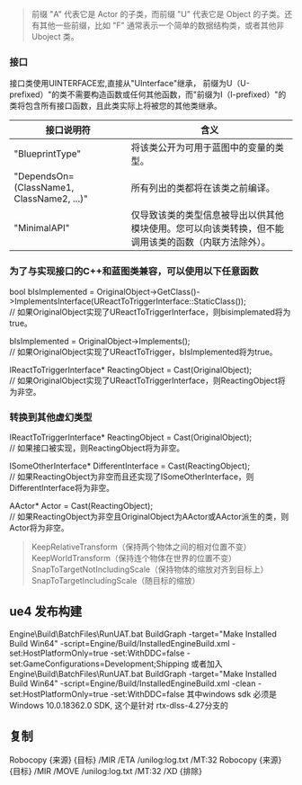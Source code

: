 >前缀 "A" 代表它是 Actor 的子类，而前缀 "U" 代表它是 Object 的子类。还有其他一些前缀，比如 "F" 通常表示一个简单的数据结构类，或者其他非 Uboject 类。
### 接口
接口类使用UINTERFACE宏,直接从"UInterface"继承，
前缀为U（U-prefixed）"的类不需要构造函数或任何其他函数，而"前缀为I（I-prefixed）"的类将包含所有接口函数，且此类实际上将被您的其他类继承。  

|接口说明符           |     含义                      |
| -------------------| ------------------------------|
|"BlueprintType"     |   将该类公开为可用于蓝图中的变量的类型。|
|"DependsOn=(ClassName1, ClassName2, ...)"|所有列出的类都将在该类之前编译。|///?为每个类指定
|"MinimalAPI"        |仅导致该类的类型信息被导出以供其他模块使用。您可以向该类转换，但不能调用该类的函数（内联方法除外）。|  
### 为了与实现接口的C++和蓝图类兼容，可以使用以下任意函数
bool bIsImplemented = OriginalObject->GetClass()->ImplementsInterface(UReactToTriggerInterface::StaticClass());   
// 如果OriginalObject实现了UReactToTriggerInterface，则bisimplemated将为true。  


bIsImplemented = OriginalObject->Implements<UReactToTriggerInterface>();   
// 如果OriginalObject实现了UReactToTrigger，bIsImplemented将为true。  


IReactToTriggerInterface* ReactingObject = Cast<IReactToTriggerInterface>(OriginalObject);  
 // 如果OriginalObject实现了UReactToTriggerInterface，则ReactingObject将为非空。   
 ### 转换到其他虚幻类型
 IReactToTriggerInterface* ReactingObject = Cast<IReactToTriggerInterface>(OriginalObject);  
  // 如果接口被实现，则ReactingObject将为非空。

ISomeOtherInterface* DifferentInterface = Cast<ISomeOtherInterface>(ReactingObject);  
 // 如果ReactingObject为非空而且还实现了ISomeOtherInterface，则DifferentInterface将为非空。

AActor* Actor = Cast<AActor>(ReactingObject);   
// 如果ReactingObject为非空且OriginalObject为AActor或AActor派生的类，则Actor将为非空。   
>KeepRelativeTransform（保持两个物体之间的相对位置不变）  
KeepWorldTransform（保持连个物体在世界的位置不变）
SnapToTargetNotIncludingScale（保持物体的缩放对齐到目标上）
SnapToTargetIncludingScale（随目标的缩放）


## ue4 发布构建
Engine\Build\BatchFiles\RunUAT.bat BuildGraph -target="Make Installed Build Win64" -script=Engine/Build/InstalledEngineBuild.xml -set:HostPlatformOnly=true -set:WithDDC=false -set:GameConfigurations=Development;Shipping
或者加入 
Engine\Build\BatchFiles\RunUAT.bat BuildGraph -target="Make Installed Build Win64" -script=Engine/Build/InstalledEngineBuild.xml -clean -set:HostPlatformOnly=true -set:WithDDC=false
其中windows sdk 必须是 Windows 10.0.18362.0 SDK, 这个是针对 rtx-dlss-4.27分支的

## 复制
Robocopy {来源} {目标} /MIR /ETA /unilog:log.txt /MT:32 
Robocopy {来源} {目标} /MIR /MOVE /unilog:log.txt /MT:32 
/XD {排除}